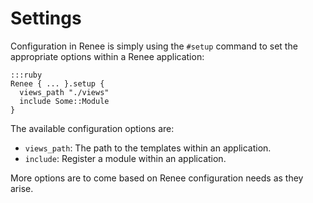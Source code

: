 # Settings

Configuration in Renee is simply using the `#setup` command to set
the appropriate options within a Renee application:

    :::ruby
    Renee { ... }.setup {
      views_path "./views"
      include Some::Module
    }

The available configuration options are:

 * `views_path`: The path to the templates within an application.
 * `include`: Register a module within an application.

More options are to come based on Renee configuration needs as they arise.